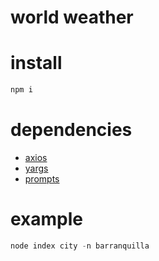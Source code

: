 # world weather

# install

```js
npm i
```

# dependencies

-   [axios](https://www.npmjs.com/package/axios)
-   [yargs](https://www.npmjs.com/package/yargs)
-   [prompts](https://www.npmjs.com/package/prompts)

# example

```js
node index city -n barranquilla
```

